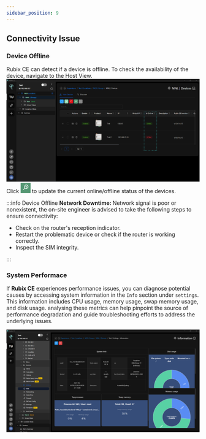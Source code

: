 ```yaml
---
sidebar_position: 9
---
```

## Connectivity Issue

### Device Offline

Rubix CE can detect if a device is offline. To check the availability of the device, navigate to the Host View.
![max800px](../img/apps/is-online.png) <br/>
Click ![update-status-button.png](../img/apps/update-status-icon.png) to update the current online/offline status of the devices.

:::info Device Offline
<b>Network Downtime: </b> Network signal is poor or nonexistent, the on-site engineer is advised to take the following steps to ensure connectivity: <br/>
<ul><li>Check on the router's reception indicator.</li>
<li>Restart the problematic device or check if the router is working correctly.</li>
<li>Inspect the SIM integrity.</li></ul>
:::

### System Performace
If **Rubix CE** experiences performance issues, you can diagnose potential causes by accessing system information in the `Info` section under `settings`. This information includes CPU usage, memory usage, swap memory usage, and disk usage. analysing these metrics can help pinpoint the source of performance degradation and guide troubleshooting efforts to address the underlying issues.

![max800px](../img/apps/info.png)



